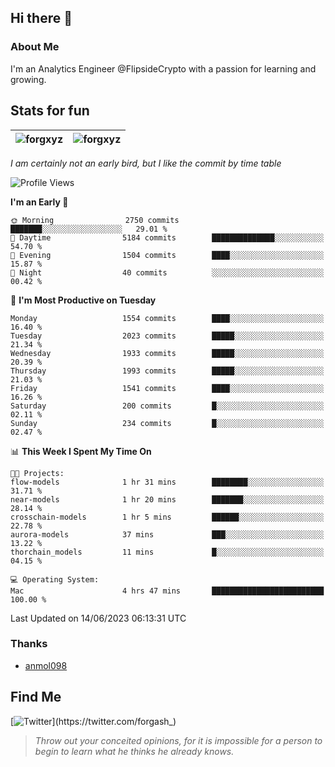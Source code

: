 ## Hi there 👋

### About Me

I'm an Analytics Engineer @FlipsideCrypto with a passion for learning and growing.
  
## Stats for fun

| <img align="center" src="https://github-readme-streak-stats.herokuapp.com/?user=forgxyz&theme=tokyonight" alt="forgxyz" /> | <img align="center" src="https://github-readme-stats.vercel.app/api?username=forgxyz&theme=tokyonight&show_icons=true" alt="forgxyz" /> |
| ------------- |------------- |

*I am certainly not an early bird, but I like the commit by time table*  

<!--START_SECTION:waka-->
![Profile Views](http://img.shields.io/badge/Profile%20Views-0-blue)

**I'm an Early 🐤** 

```text
🌞 Morning                2750 commits        ███████░░░░░░░░░░░░░░░░░░   29.01 % 
🌆 Daytime                5184 commits        ██████████████░░░░░░░░░░░   54.70 % 
🌃 Evening                1504 commits        ████░░░░░░░░░░░░░░░░░░░░░   15.87 % 
🌙 Night                  40 commits          ░░░░░░░░░░░░░░░░░░░░░░░░░   00.42 % 
```
📅 **I'm Most Productive on Tuesday** 

```text
Monday                   1554 commits        ████░░░░░░░░░░░░░░░░░░░░░   16.40 % 
Tuesday                  2023 commits        █████░░░░░░░░░░░░░░░░░░░░   21.34 % 
Wednesday                1933 commits        █████░░░░░░░░░░░░░░░░░░░░   20.39 % 
Thursday                 1993 commits        █████░░░░░░░░░░░░░░░░░░░░   21.03 % 
Friday                   1541 commits        ████░░░░░░░░░░░░░░░░░░░░░   16.26 % 
Saturday                 200 commits         █░░░░░░░░░░░░░░░░░░░░░░░░   02.11 % 
Sunday                   234 commits         █░░░░░░░░░░░░░░░░░░░░░░░░   02.47 % 
```


📊 **This Week I Spent My Time On** 

```text
🐱‍💻 Projects: 
flow-models              1 hr 31 mins        ████████░░░░░░░░░░░░░░░░░   31.71 % 
near-models              1 hr 20 mins        ███████░░░░░░░░░░░░░░░░░░   28.14 % 
crosschain-models        1 hr 5 mins         ██████░░░░░░░░░░░░░░░░░░░   22.78 % 
aurora-models            37 mins             ███░░░░░░░░░░░░░░░░░░░░░░   13.22 % 
thorchain_models         11 mins             █░░░░░░░░░░░░░░░░░░░░░░░░   04.15 % 

💻 Operating System: 
Mac                      4 hrs 47 mins       █████████████████████████   100.00 % 
```


 Last Updated on 14/06/2023 06:13:31 UTC
<!--END_SECTION:waka-->

### Thanks
 - [anmol098](https://github.com/anmol098/waka-readme-stats/)
  
## Find Me
[![Twitter](https://img.shields.io/twitter/url/https/twitter.com/forgash_.svg?style=social&label=Follow%20%40forgash_)](https://twitter.com/forgash_)


> *Throw out your conceited opinions, for it is impossible for a person to begin to learn what he thinks he already knows.* 
